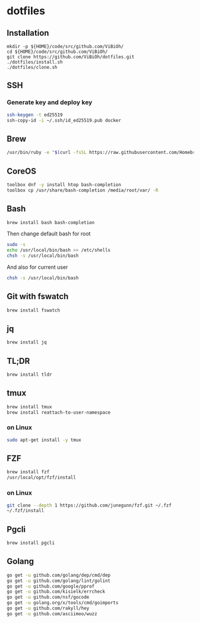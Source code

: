 # dotfiles

## Installation

```
mkdir -p ${HOME}/code/src/github.com/ViBiOh/
cd ${HOME}/code/src/github.com/ViBiOh/
git clone https://github.com/ViBiOh/dotfiles.git
./dotfiles/install.sh
./dotfiles/clone.sh
```

## SSH

### Generate key and deploy key

```bash
ssh-keygen -t ed25519
ssh-copy-id -i ~/.ssh/id_ed25519.pub docker
```

## Brew

```bash
/usr/bin/ruby -e "$(curl -fsSL https://raw.githubusercontent.com/Homebrew/install/master/install)"
```

## CoreOS

```bash
toolbox dnf -y install htop bash-completion
toolbox cp /usr/share/bash-completion /media/root/var/ -R
```

## Bash

```bash
brew install bash bash-completion
```

Then change default bash for root

```bash
sudo -s
echo /usr/local/bin/bash >> /etc/shells
chsh -s /usr/local/bin/bash
```

And also for current user

```bash
chsh -s /usr/local/bin/bash
```

## Git with fswatch

```bash
brew install fswatch
```

## jq

```bash
brew install jq
```

## TL;DR

```bash
brew install tldr
```

## tmux

```bash
brew install tmux
brew install reattach-to-user-namespace
```

### on Linux

```bash
sudo apt-get install -y tmux
```

## FZF

```bash
brew install fzf
/usr/local/opt/fzf/install
```

### on Linux

```bash
git clone --depth 1 https://github.com/junegunn/fzf.git ~/.fzf
~/.fzf/install
```

## Pgcli

```bash
brew install pgcli
```

## Golang

```bash
go get -u github.com/golang/dep/cmd/dep
go get -u github.com/golang/lint/golint
go get -u github.com/google/pprof
go get -u github.com/kisielk/errcheck
go get -u github.com/nsf/gocode
go get -u golang.org/x/tools/cmd/goimports
go get -u github.com/rakyll/hey
go get -u github.com/asciimoo/wuzz
```
